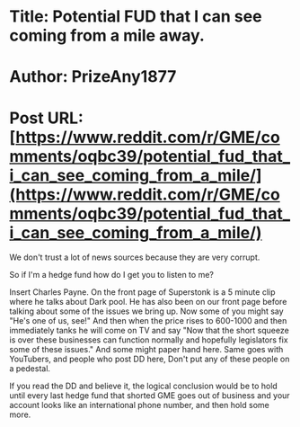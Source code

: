 # Title: Potential FUD that I can see coming from a mile away.
# Author: PrizeAny1877
# Post URL: [https://www.reddit.com/r/GME/comments/oqbc39/potential_fud_that_i_can_see_coming_from_a_mile/](https://www.reddit.com/r/GME/comments/oqbc39/potential_fud_that_i_can_see_coming_from_a_mile/)


We don't trust a lot of news sources because they are very corrupt.

So if I'm a hedge fund how do I get you to listen to me? 

Insert Charles Payne. 
On the front page of Superstonk is a 5 minute clip where he talks about Dark pool. He has also been on our front page before talking about some of the issues we bring up. 
Now some of you might say 
"He's one of us, see!" 
And then when the price rises to 600-1000 and then immediately tanks he will come on TV and say 
"Now that the short squeeze is over these businesses can function normally and hopefully legislators fix some of these issues." And some might paper hand here. 
Same goes with YouTubers, and people who post DD here, 
Don't put any of these people on a pedestal. 


If you read the DD and believe it, the logical conclusion would be to hold until every last hedge fund that shorted GME goes out of business and your account looks like an international phone number, and then hold some more.